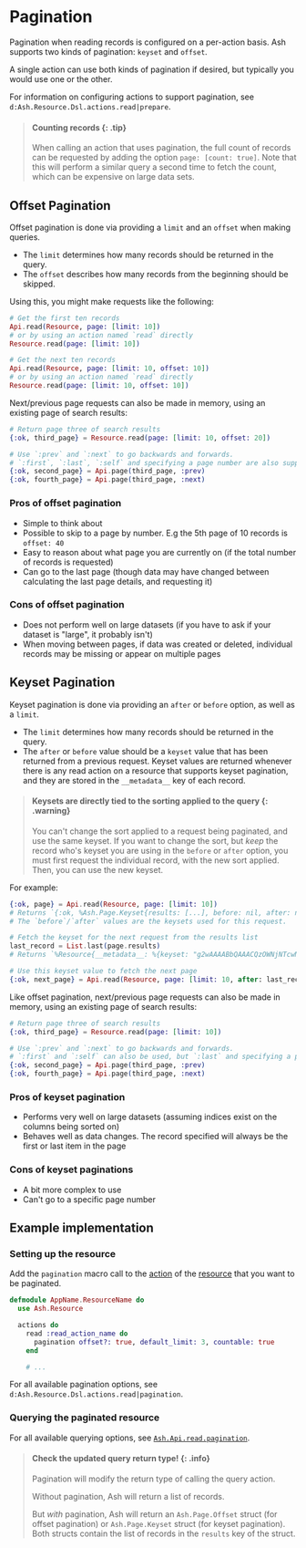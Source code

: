 # Pagination

Pagination when reading records is configured on a per-action basis. Ash supports two kinds of pagination: `keyset` and `offset`.

A single action can use both kinds of pagination if desired, but typically you would use one or the other.

For information on configuring actions to support pagination, see `d:Ash.Resource.Dsl.actions.read|prepare`.

> #### Counting records {: .tip}
>
> When calling an action that uses pagination, the full count of records can be requested by adding the option `page: [count: true]`.
> Note that this will perform a similar query a second time to fetch the count, which can be expensive on large data sets.

## Offset Pagination

Offset pagination is done via providing a `limit` and an `offset` when making queries.

* The `limit` determines how many records should be returned in the query.
* The `offset` describes how many records from the beginning should be skipped.

Using this, you might make requests like the following:

```elixir
# Get the first ten records
Api.read(Resource, page: [limit: 10])
# or by using an action named `read` directly
Resource.read(page: [limit: 10])

# Get the next ten records
Api.read(Resource, page: [limit: 10, offset: 10])
# or by using an action named `read` directly
Resource.read(page: [limit: 10, offset: 10])
```

Next/previous page requests can also be made in memory, using an existing page of search results:

```elixir
# Return page three of search results
{:ok, third_page} = Resource.read(page: [limit: 10, offset: 20])

# Use `:prev` and `:next` to go backwards and forwards.
# `:first`, `:last`, `:self` and specifying a page number are also supported.
{:ok, second_page} = Api.page(third_page, :prev)
{:ok, fourth_page} = Api.page(third_page, :next)
```

### Pros of offset pagination

- Simple to think about
- Possible to skip to a page by number. E.g the 5th page of 10 records is `offset: 40`
- Easy to reason about what page you are currently on (if the total number of records is requested)
- Can go to the last page (though data may have changed between calculating the last page details, and requesting it)

### Cons of offset pagination

- Does not perform well on large datasets (if you have to ask if your dataset is "large", it probably isn't)
- When moving between pages, if data was created or deleted, individual records may be missing or appear on multiple pages

## Keyset Pagination

Keyset pagination is done via providing an `after` or `before` option, as well as a `limit`.

* The `limit` determines how many records should be returned in the query.
* The `after` or `before` value should be a `keyset` value that has been returned from a previous request. Keyset values are returned whenever there is any read action on a resource that supports keyset pagination, and they are stored in the `__metadata__` key of each record.


> #### Keysets are directly tied to the sorting applied to the query {: .warning}
>
>  You can't change the sort applied to a request being paginated, and use the same keyset. If you want to change the sort, but *keep* the record who's keyset you are using in the `before` or `after` option,  you must first request the individual record, with the new sort applied. Then, you can use the new keyset.


For example:

```elixir
{:ok, page} = Api.read(Resource, page: [limit: 10])
# Returns `{:ok, %Ash.Page.Keyset{results: [...], before: nil, after: nil}}`
# The `before`/`after` values are the keysets used for this request.

# Fetch the keyset for the next request from the results list
last_record = List.last(page.results)
# Returns `%Resource{__metadata__: %{keyset: "g2wAAAABbQAAACQzOWNjNTcwNy00NjlmL..."}, ...}``

# Use this keyset value to fetch the next page
{:ok, next_page} = Api.read(Resource, page: [limit: 10, after: last_record.__metadata__.keyset])
```

Like offset pagination, next/previous page requests can also be made in memory, using an existing page of search results:

```elixir
# Return page three of search results
{:ok, third_page} = Resource.read(page: [limit: 10])

# Use `:prev` and `:next` to go backwards and forwards.
# `:first` and `:self` can also be used, but `:last` and specifying a page number are not supported.
{:ok, second_page} = Api.page(third_page, :prev)
{:ok, fourth_page} = Api.page(third_page, :next)
```

### Pros of keyset pagination

- Performs very well on large datasets (assuming indices exist on the columns being sorted on)
- Behaves well as data changes. The record specified will always be the first or last item in the page

### Cons of keyset paginations

- A bit more complex to use
- Can't go to a specific page number

## Example implementation

### Setting up the resource

Add the `pagination` macro call to the [action](glossary.md#action) of the [resource](glossary.md#resource) that you want to be paginated.

```elixir
defmodule AppName.ResourceName do
  use Ash.Resource

  actions do
    read :read_action_name do
      pagination offset?: true, default_limit: 3, countable: true
    end

    # ...
```

For all available pagination options, see `d:Ash.Resource.Dsl.actions.read|pagination`.

### Querying the paginated resource

For all available querying options, see [`Ash.Api.read.pagination`](https://hexdocs.pm/ash/Ash.Api.html#c:read/2-pagination).

> #### Check the updated query return type! {: .info}
> Pagination will modify the return type of calling the query action.
>
> Without pagination, Ash will return a list of records.
>
> But _with_ pagination, Ash will return an `Ash.Page.Offset` struct (for offset pagination) or `Ash.Page.Keyset` struct (for keyset pagination). Both structs contain the list of records in the `results` key of the struct.
